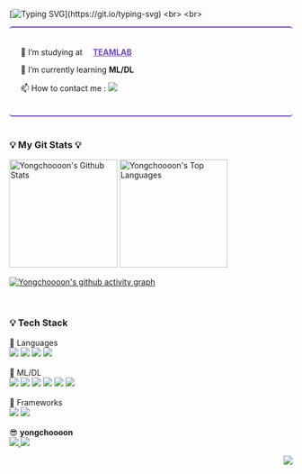 <!-- ![header](https://capsule-render.vercel.app/api?type=waving&color=auto&height=300&section=header&text=YONGCHOOOON&fontSize=90&animation=fadeIn&fontAlignY=38&desc=That's%20Me&descAlignY=58&descAlign=87) -->

[![Typing SVG](https://readme-typing-svg.demolab.com?font=Amatic+SC&weight=700&size=100&pause=2000&color=7B44B8&left=true&vleft=true&width=1000&height=100&lines=Hi!+I'm+Yongchoooon.)](https://git.io/typing-svg)
<br>
<br>
<div style="border-top:2px solid #7346B2;border-bottom:2px solid #7346B2;padding:20px;border-radius:5px;font:Amatic+SC">
  <p align="left">🔭 I’m studying at <a href="https://github.com/TeamLab" style="color:#7346B2"><img src="https://avatars.githubusercontent.com/u/8847097?s=200&v=4" width="15px;" height="15px;"/><strong>TEAMLAB</strong></a></p>
  <p align="left">🌱 I’m currently learning <b>ML/DL</b></p>
  <p align="left">📫 How to contact me : <a href="mailto:sod7050@gmail.com"><img src="https://img.shields.io/badge/sod7050@gmail.com-7346B2?style=flat&logo=Gmail&logoColor=white"/></a></p>
</div>


<!-- <h3 align="left">💡 My Most Used Languages 💡</h3>
<p align="left">
  <a href="https://github.com/yongchoooon/">
    <img align="left" src="http://github-readme-stats.vercel.app/api?username=yongchoooon&hide_title=true&show_icons=true&layout=compact&theme=gruvbox&hide=prs,contribs" alt="yongchoooon's github stats"/>
  </a>
</p> -->
<br>
<h3 align="left">💡 My Git Stats 💡</h3>
<!-- <p align="left">
  <a href="https://github.com/yongchoooon/">
    <img align="left" src="https://github-readme-stats.vercel.app/api/top-langs/?username=yongchoooon&hide_title=true&show_icons=true&include_all_commits=true&theme=gruvbox&hide=Batchfile" />
  </a>
</p> -->
<a href="https://github.com/anuraghazra/github-readme-stats"><img alt="Yongchoooon's Github Stats" src="https://denvercoder1-github-readme-stats.vercel.app/api/?username=yongchoooon&show_icons=true&include_all_commits=true&count_private=true&theme=react&hide_border=true&bg_color=2E2E2E&title_color=7346B2&icon_color=F8D866" height="192px"/></a>
<a href="https://github.com/anuraghazra/github-readme-stats"><img alt="Yongchoooon's Top Languages" src="https://github-readme-stats.vercel.app/api/top-langs/?username=yongchoooon&langs_count=8&layout=compact&theme=react&hide_border=true&bg_color=2E2E2E&title_color=7346B2&icon_color=F8D866" height="192px"/></a>
<br/>
<!-- <a href="https://github.com/ashutosh00710/github-readme-activity-graph"><img alt="Yongchoooon's Activity Graph" src="https://activity-graph.herokuapp.com/graph/?username=Yongchoooon&bg_color=#2E2E2E&color=fff&title_color=7346B2&line=7346B2&point=FFFFFF&hide_border=true" /></a> -->

[![Yongchoooon's github activity graph](https://github-readme-activity-graph.cyclic.app/graph?username=Yongchoooon&bg_color=2E2E2E&color=7346B2&line=7346B2&point=fff&area=false&hide_border=true)](https://github.com/yongchoooon/github-readme-activity-graph)

<br>
<h3 align="left">💡 Tech Stack</h3>
<p align="left">
  💬 Languages
  <br>
  <img src="https://img.shields.io/badge/python-3670A0?style=for-the-badge&logo=python&logoColor=white"/>
  <img src="https://img.shields.io/badge/html5-%23E34F26.svg?style=for-the-badge&logo=html5&logoColor=white"/>
  <img src="https://img.shields.io/badge/css3-%231572B6.svg?style=for-the-badge&logo=css3&logoColor=white"/>
  <img src="https://img.shields.io/badge/javascript-%23323330.svg?style=for-the-badge&logo=javascript&logoColor=%23F7DF1E"/>
  <br>
  <br>
  💬 ML/DL
  <br>
  <img src="https://img.shields.io/badge/numpy-%23013243.svg?style=for-the-badge&logo=numpy&logoColor=white"/>
  <img src="https://img.shields.io/badge/pandas-%23150458.svg?style=for-the-badge&logo=pandas&logoColor=white"/>
  <img src="https://img.shields.io/badge/Matplotlib-%23ffffff.svg?style=for-the-badge&logo=Matplotlib&logoColor=black"/>
  <img src="https://img.shields.io/badge/Plotly-%233F4F75.svg?style=for-the-badge&logo=plotly&logoColor=white"/>
  <img src="https://img.shields.io/badge/scikit--learn-%23F7931E.svg?style=for-the-badge&logo=scikit-learn&logoColor=white"/>
  <img src="https://img.shields.io/badge/PyTorch-%23EE4C2C.svg?style=for-the-badge&logo=PyTorch&logoColor=white">
  <br>
  <br>
  💬 Frameworks
  <br>
  <img src="https://img.shields.io/badge/vue.js-%2335495e.svg?style=for-the-badge&logo=vuedotjs&logoColor=%234FC08D"/>
  <img src="https://img.shields.io/badge/node.js-6DA55F?style=for-the-badge&logo=node.js&logoColor=white">
  <br>
  <br>
  😎 <b>yongchoooon</b>
  <br>
  <a href="mailto:sod7050@gmail.com">
    <img src="https://img.shields.io/badge/Gmail-D14836?style=for-the-badge&logo=gmail&logoColor=white"/>
  </a>
  <a href="https://www.instagram.com/yongchoooon/">
    <img src="https://img.shields.io/badge/Instagram-%23E4405F.svg?style=for-the-badge&logo=Instagram&logoColor=white">
  </a>
</p>

<div align="right">
<a href="https://hits.seeyoufarm.com"><img src="https://hits.seeyoufarm.com/api/count/incr/badge.svg?url=https%3A%2F%2Fgithub.com%2Fyongchoooon&count_bg=%237346B2&title_bg=%23555555&icon=&icon_color=%23E7E7E7&title=hits&edge_flat=false"/></a>
</div>